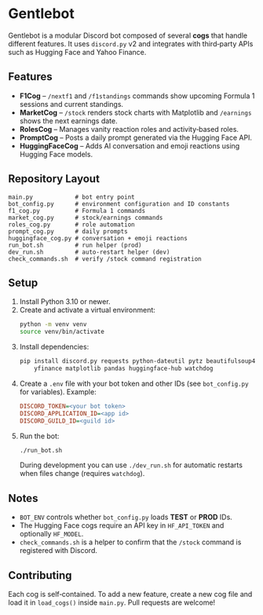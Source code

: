 # Gentlebot

Gentlebot is a modular Discord bot composed of several **cogs** that handle different features.  It uses `discord.py` v2 and integrates with third‑party APIs such as Hugging Face and Yahoo Finance.

## Features

- **F1Cog** – `/nextf1` and `/f1standings` commands show upcoming Formula 1 sessions and current standings.
- **MarketCog** – `/stock` renders stock charts with Matplotlib and `/earnings` shows the next earnings date.
- **RolesCog** – Manages vanity reaction roles and activity‑based roles.
- **PromptCog** – Posts a daily prompt generated via the Hugging Face API.
- **HuggingFaceCog** – Adds AI conversation and emoji reactions using Hugging Face models.

## Repository Layout

```
main.py            # bot entry point
bot_config.py      # environment configuration and ID constants
f1_cog.py          # Formula 1 commands
market_cog.py      # stock/earnings commands
roles_cog.py       # role automation
prompt_cog.py      # daily prompts
huggingface_cog.py # conversation + emoji reactions
run_bot.sh         # run helper (prod)
dev_run.sh         # auto-restart helper (dev)
check_commands.sh  # verify /stock command registration
```

## Setup

1. Install Python 3.10 or newer.
2. Create and activate a virtual environment:
   ```bash
   python -m venv venv
   source venv/bin/activate
   ```
3. Install dependencies:
   ```bash
   pip install discord.py requests python-dateutil pytz beautifulsoup4 \
       yfinance matplotlib pandas huggingface-hub watchdog
   ```
4. Create a `.env` file with your bot token and other IDs (see `bot_config.py` for variables).  Example:
   ```ini
   DISCORD_TOKEN=<your bot token>
   DISCORD_APPLICATION_ID=<app id>
   DISCORD_GUILD_ID=<guild id>
   ```
5. Run the bot:
   ```bash
   ./run_bot.sh
   ```
   During development you can use `./dev_run.sh` for automatic restarts when files change (requires `watchdog`).

## Notes

- `BOT_ENV` controls whether `bot_config.py` loads **TEST** or **PROD** IDs.
- The Hugging Face cogs require an API key in `HF_API_TOKEN` and optionally `HF_MODEL`.
- `check_commands.sh` is a helper to confirm that the `/stock` command is registered with Discord.

## Contributing

Each cog is self‑contained.  To add a new feature, create a new cog file and load it in `load_cogs()` inside `main.py`.  Pull requests are welcome!

